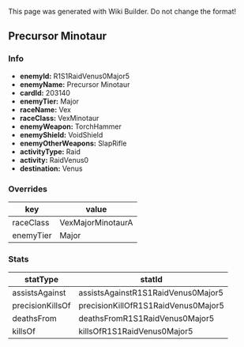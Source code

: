 <span class="wiki-builder">This page was generated with Wiki Builder. Do not change the format!</span>

## Precursor Minotaur
### Info
* **enemyId:** R1S1RaidVenus0Major5
* **enemyName:** Precursor Minotaur
* **cardId:** 203140
* **enemyTier:** Major
* **raceName:** Vex
* **raceClass:** VexMinotaur
* **enemyWeapon:** TorchHammer
* **enemyShield:** VoidShield
* **enemyOtherWeapons:** SlapRifle
* **activityType:** Raid
* **activity:** RaidVenus0
* **destination:** Venus

### Overrides
key | value
--- | -----
raceClass | VexMajorMinotaurA
enemyTier | Major

### Stats
statType | statId
-------- | ------
assistsAgainst | assistsAgainstR1S1RaidVenus0Major5
precisionKillsOf | precisionKillOfR1S1RaidVenus0Major5
deathsFrom | deathsFromR1S1RaidVenus0Major5
killsOf | killsOfR1S1RaidVenus0Major5

